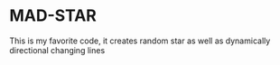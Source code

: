 # MAD-STAR
This is my favorite code, it creates random star as well as dynamically directional changing lines 
